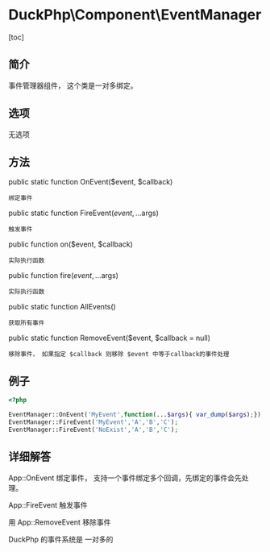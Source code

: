 # DuckPhp\Component\EventManager
[toc]

## 简介
事件管理器组件， 这个类是一对多绑定。
## 选项

无选项

## 方法

public static function OnEvent($event, $callback)

    绑定事件
public static function FireEvent($event, ...$args)

    触发事件

public function on($event, $callback)

    实际执行函数
public function fire($event, ...$args)

    实际执行函数
public static function AllEvents()

    获取所有事件
public static function RemoveEvent($event, $callback = null)

    移除事件， 如果指定 $callback 则移除 $event 中等于callback的事件处理
## 例子

```php
<?php

EventManager::OnEvent('MyEvent',function(...$args){ var_dump($args);});
EventManager::FireEvent('MyEvent','A','B','C');
EventManager::FireEvent('NoExist','A','B','C');

```

## 详细解答

App::OnEvent 绑定事件， 支持一个事件绑定多个回调，先绑定的事件会先处理。

App::FireEvent 触发事件

用 App::RemoveEvent 移除事件

DuckPhp 的事件系统是 一对多的